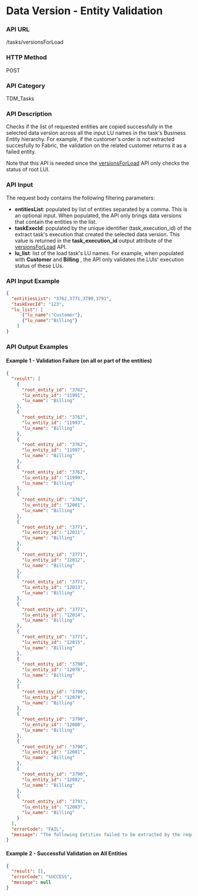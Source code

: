 # Data Version - Entity Validation

### API URL

/tasks/versionsForLoad

### HTTP Method

POST

### API Category

TDM_Tasks

### API Description

Checks if the list of requested entities are copied successfully in the selected data version across all the input LU names in the task's Business Entity hierarchy. For example, if the customer's order is not extracted succesfully to Fabric, the validation on the related customer returns it as a failed entity.

Note that  this API is needed since  the [versionsForLoad](11_get_available_data_versions.md) API only checks the status of root LUI.

### API Input

The request body contains the following filtering parameters:

- **entitiesList**: populated by list of entities separated by a comma. This is an optional input. When populated, the API only brings data versions that contain the entities in the list.
- **taskExecId**: populated by the unique identifier (task_execution_id) of the extract task's execution that created the selected data version. This value is returned in the **task_execution_id** output attribute of the [versionsForLoad](11_get_available_data_versions.md) API.
- **lu_list**: list of the load task's LU names. For example, when populated with **Customer** and **Billing** , the API only validates the LUIs' execution status of  these LUs.

### API Input Example

```json
{
  "entitiesList": "3762,3771,3790,3791",
  "taskExecId": "123",
  "lu_list": [
      {"lu_name":"Customer"},
      {"lu_name":"Billing"}
    ]
}
```



### API Output Examples

#### Example 1 - Validation Failure (on all or part of the entities)

```json
{
  "result": [
    {
      "root_entity_id": "3762",
      "lu_entity_id": "11991",
      "lu_name": "Billing"
    },
    {
      "root_entity_id": "3762",
      "lu_entity_id": "11993",
      "lu_name": "Billing"
    },
    {
      "root_entity_id": "3762",
      "lu_entity_id": "11997",
      "lu_name": "Billing"
    },
    {
      "root_entity_id": "3762",
      "lu_entity_id": "11999",
      "lu_name": "Billing"
    },
    {
      "root_entity_id": "3762",
      "lu_entity_id": "12001",
      "lu_name": "Billing"
    },
    {
      "root_entity_id": "3771",
      "lu_entity_id": "12011",
      "lu_name": "Billing"
    },
    {
      "root_entity_id": "3771",
      "lu_entity_id": "12012",
      "lu_name": "Billing"
    },
    {
      "root_entity_id": "3771",
      "lu_entity_id": "12013",
      "lu_name": "Billing"
    },
    {
      "root_entity_id": "3771",
      "lu_entity_id": "12014",
      "lu_name": "Billing"
    },
    {
      "root_entity_id": "3771",
      "lu_entity_id": "12015",
      "lu_name": "Billing"
    },
    {
      "root_entity_id": "3790",
      "lu_entity_id": "12078",
      "lu_name": "Billing"
    },
    {
      "root_entity_id": "3790",
      "lu_entity_id": "12079",
      "lu_name": "Billing"
    },
    {
      "root_entity_id": "3790",
      "lu_entity_id": "12080",
      "lu_name": "Billing"
    },
    {
      "root_entity_id": "3790",
      "lu_entity_id": "12081",
      "lu_name": "Billing"
    },
    {
      "root_entity_id": "3790",
      "lu_entity_id": "12082",
      "lu_name": "Billing"
    },
    {
      "root_entity_id": "3791",
      "lu_entity_id": "12083",
      "lu_name": "Billing"
    }
  ],
  "errorCode": "FAIL",
  "message": "The following Entities failed to be extracted by the requested version: 3762, 3771, 3790, 3791"
}
```



#### Example 2 - Successful Validation on All Entities

```json
{
  "result": [],
  "errorCode": "SUCCESS",
  "message": null
}
```

 